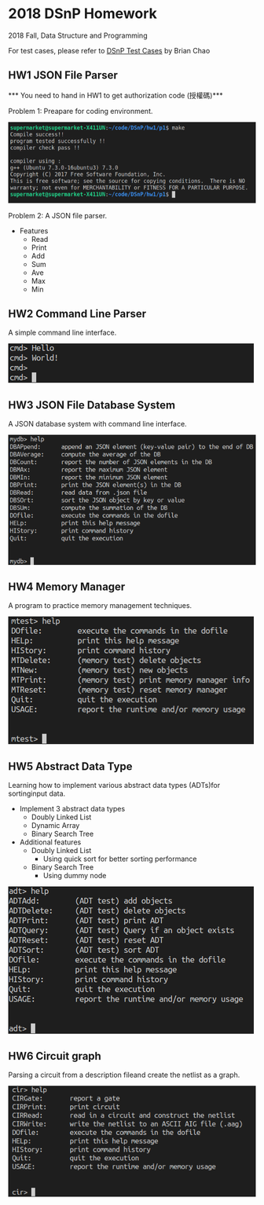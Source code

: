# 2018 DSnP Homework

2018 Fall, Data Structure and Programming  

For test cases, please refer to [DSnP Test Cases](https://github.com/Mckinsey666/dsnp_test_cases) by Brian Chao

## HW1 JSON File Parser

*** You need to hand in HW1 to get authorization code (授權碼)***  

Problem 1:
  Preapare for coding environment.

![Homework 1-P1](https://raw.githubusercontent.com/orange2120/DSnP2018/master/hw1/p1/p1.png)

Problem 2:
  A JSON file parser.

* Features
    * Read
    * Print
    * Add
    * Sum
    * Ave
    * Max
    * Min

## HW2 Command Line Parser

A simple command line interface.  

![Homework 2](https://raw.githubusercontent.com/orange2120/DSnP2018/master/hw2/Homework_2.png)


## HW3 JSON File Database System 

A JSON database system with command line interface.  

![Homework 3](https://raw.githubusercontent.com/orange2120/DSnP2018/master/hw3/Homework_3.png)


## HW4 Memory Manager

A program to practice memory management techniques.  

![Homework 4](https://raw.githubusercontent.com/orange2120/DSnP2018/master/hw4/Homework_4.png)

## HW5 Abstract Data Type

Learning how to implement various abstract data types (ADTs)for sortinginput data.  

* Implement 3 abstract data types
  * Doubly Linked List 
  * Dynamic Array
  * Binary Search Tree
* Additional features
  * Doubly Linked List  
    * Using quick sort for better sorting  performance
  * Binary Search Tree
    * Using dummy node 

![Homework 5](https://raw.githubusercontent.com/orange2120/DSnP2018/master/hw5/Homework_5.png)

## HW6 Circuit graph

Parsing a circuit from a description fileand create the netlist as a graph.  

![Homework 6](https://raw.githubusercontent.com/orange2120/DSnP2018/master/hw6/Homework_6.png)
